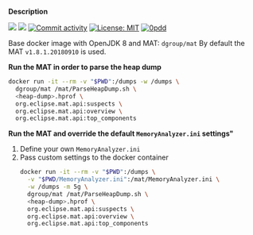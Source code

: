 **Description** 

[![](https://images.microbadger.com/badges/image/dgroup/mat.svg)](https://microbadger.com/images/dgroup/mat "Image layers")
[![](https://images.microbadger.com/badges/version/dgroup/mat.svg)](https://microbadger.com/images/dgroup/mat "Image version")
[![Commit activity](https://img.shields.io/github/commit-activity/y/dgroup/mat.svg?style=flat-square)](https://github.com/dgroup/mat/graphs/commit-activity)
[![License: MIT](https://img.shields.io/github/license/mashape/apistatus.svg)](./license.txt)
[![0pdd](http://www.0pdd.com/svg?name=dgroup/mat)](http://www.0pdd.com/p?name=dgroup/mat)

Base docker image with OpenJDK 8 and MAT: `dgroup/mat`
By default the MAT `v1.8.1.20180910` is used.

**Run the MAT in order to parse the heap dump**
```bash
docker run -it --rm -v "$PWD":/dumps -w /dumps \
  dgroup/mat /mat/ParseHeapDump.sh \
  <heap-dump>.hprof \
  org.eclipse.mat.api:suspects \
  org.eclipse.mat.api:overview \
  org.eclipse.mat.api:top_components
```

**Run the MAT and override the default `MemoryAnalyzer.ini` settings"**
1. Define your own `MemoryAnalyzer.ini`
2. Pass custom settings to the docker container
    ```bash
    docker run -it --rm -v "$PWD":/dumps \
      -v "$PWD/MemoryAnalyzer.ini":/mat/MemoryAnalyzer.ini \
      -w /dumps -m 5g \
      dgroup/mat /mat/ParseHeapDump.sh \
      <heap-dump>.hprof \
      org.eclipse.mat.api:suspects \
      org.eclipse.mat.api:overview \
      org.eclipse.mat.api:top_components
    ```
